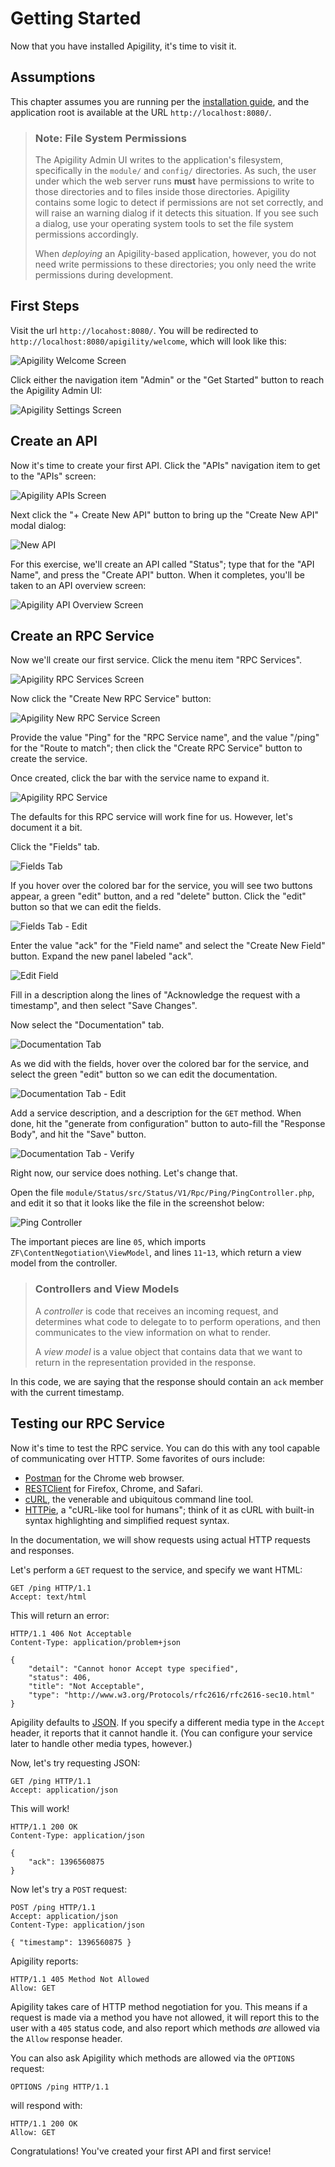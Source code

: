 Getting Started
===============

Now that you have installed Apigility, it's time to visit it.

Assumptions
-----------

This chapter assumes you are running per the [installation guide](/intro/installation.md), and the
application root is available at the URL `http://localhost:8080/`. 

> ### Note: File System Permissions
>
> The Apigility Admin UI writes to the application's filesystem, specifically in the `module/` and
> `config/` directories. As such, the user under which the web server runs **must** have permissions
> to write to those directories and to files inside those directories. Apigility contains some logic
> to detect if permissions are not set correctly, and will raise an warning dialog if it detects
> this situation. If you see such a dialog, use your operating system tools to set the file system
> permissions accordingly.
>
> When _deploying_ an Apigility-based application, however, you do not need write permissions to
> these directories; you only need the write permissions during development.

First Steps
-----------

Visit the url `http://locahost:8080/`. You will be redirected to
`http://localhost:8080/apigility/welcome`, which will look like this:

![Apigility Welcome Screen](/asset/apigility-documentation/img/intro-getting-started-welcome.png)

Click either the navigation item "Admin" or the "Get Started" button to reach the Apigility Admin
UI:

![Apigility Settings Screen](/asset/apigility-documentation/img/intro-getting-started-settings.png)

Create an API
-------------

Now it's time to create your first API. Click the "APIs" navigation item to get to the "APIs"
screen:

![Apigility APIs Screen](/asset/apigility-documentation/img/intro-getting-started-apis.png)

Next click the "+ Create New API" button to bring up the "Create New API" modal dialog:

![New API](/asset/apigility-documentation/img/intro-getting-started-new-api-modal.png)

For this exercise, we'll create an API called "Status"; type that for the "API Name", and press the
"Create API" button. When it completes, you'll be taken to an API overview screen:

![Apigility API Overview Screen](/asset/apigility-documentation/img/intro-getting-started-status-api-v1.png)

Create an RPC Service
---------------------

Now we'll create our first service. Click the menu item "RPC Services".

![Apigility RPC Services Screen](/asset/apigility-documentation/img/intro-getting-started-rpc-services.png)

Now click the "Create New RPC Service" button:

![Apigility New RPC Service Screen](/asset/apigility-documentation/img/intro-getting-started-new-rpc-service.png)

Provide the value "Ping" for the "RPC Service name", and the value "/ping" for the "Route to match";
then click the "Create RPC Service" button to create the service.

Once created, click the bar with the service name to expand it.

![Apigility RPC Service](/asset/apigility-documentation/img/intro-getting-started-ping-service-view.png)

The defaults for this RPC service will work fine for us. However, let's document it a bit.

Click the "Fields" tab.

![Fields Tab](/asset/apigility-documentation/img/intro-getting-started-ping-service-fields-view.png)

If you hover over the colored bar for the service, you will see two buttons appear, a green "edit"
button, and a red "delete" button. Click the "edit" button so that we can edit the fields.

![Fields Tab - Edit](/asset/apigility-documentation/img/intro-getting-started-ping-service-fields-edit.png)

Enter the value "ack" for the "Field name" and select the "Create New Field" button. Expand the new
panel labeled "ack".

![Edit Field](/asset/apigility-documentation/img/intro-getting-started-ping-service-fields-ack.png)

Fill in a description along the lines of "Acknowledge the request with a timestamp", and then select
"Save Changes".

Now select the "Documentation" tab.

![Documentation Tab](/asset/apigility-documentation/img/intro-getting-started-ping-service-documentation.png)

As we did with the fields, hover over the colored bar for the service, and select the green "edit"
button so we can edit the documentation.

![Documentation Tab - Edit](/asset/apigility-documentation/img/intro-getting-started-ping-service-documentation-edit.png)

Add a service description, and a description for the `GET` method. When done, hit the "generate from
configuration" button to auto-fill the "Response Body", and hit the "Save" button.

![Documentation Tab - Verify](/asset/apigility-documentation/img/intro-getting-started-ping-service-documentation-verify.png)

Right now, our service does nothing. Let's change that.

Open the file `module/Status/src/Status/V1/Rpc/Ping/PingController.php`, and edit it so that it
looks like the file in the screenshot below:

![Ping Controller](/asset/apigility-documentation/img/intro-getting-started-ping-service-controller.png)

The important pieces are line `05`, which imports `ZF\ContentNegotiation\ViewModel`, and lines
`11`-`13`, which return a view model from the controller. 

> ### Controllers and View Models
>
> A _controller_ is code that receives an incoming request, and determines what code to delegate to
> to perform operations, and then communicates to the view information on what to render.
>
> A _view model_ is a value object that contains data that we want to return in the representation
> provided in the response.

In this code, we are saying that the response should contain an `ack` member with the current
timestamp.

Testing our RPC Service
-----------------------

Now it's time to test the RPC service. You can do this with any tool capable of communicating over
HTTP. Some favorites of ours include:

- [Postman](http://www.getpostman.com/) for the Chrome web browser.
- [RESTClient](http://restclient.net) for Firefox, Chrome, and Safari.
- [cURL](http://curl.haxx.se/), the venerable and ubiquitous command line tool.
- [HTTPie](http://httpie.org/), a "cURL-like tool for humans"; think of it as cURL with built-in
  syntax highlighting and simplified request syntax.

In the documentation, we will show requests using actual HTTP requests and responses.

Let's perform a `GET` request to the service, and specify we want HTML:

```HTTP
GET /ping HTTP/1.1
Accept: text/html
```

This will return an error:

```HTTP
HTTP/1.1 406 Not Acceptable
Content-Type: application/problem+json

{
    "detail": "Cannot honor Accept type specified",
    "status": 406,
    "title": "Not Acceptable",
    "type": "http://www.w3.org/Protocols/rfc2616/rfc2616-sec10.html"
}
```

Apigility defaults to [JSON](http://www.json.org/). If you specify a different media type in the
`Accept` header, it reports that it cannot handle it. (You can configure your service later to
handle other media types, however.)

Now, let's try requesting JSON:

```HTTP
GET /ping HTTP/1.1
Accept: application/json
```

This will work!

```HTTP
HTTP/1.1 200 OK
Content-Type: application/json

{
    "ack": 1396560875
}
```

Now let's try a `POST` request:

```HTTP
POST /ping HTTP/1.1
Accept: application/json
Content-Type: application/json

{ "timestamp": 1396560875 }
```

Apigility reports:

```HTTP
HTTP/1.1 405 Method Not Allowed
Allow: GET
```

Apigility takes care of HTTP method negotiation for you. This means if a request is made via a
method you have not allowed, it will report this to the user with a `405` status code, and also
report which methods _are_ allowed via the `Allow` response header.

You can also ask Apigility which methods are allowed via the `OPTIONS` request:

```HTTP
OPTIONS /ping HTTP/1.1
```

will respond with:

```HTTP
HTTP/1.1 200 OK
Allow: GET
```

Congratulations! You've created your first API and first service!
